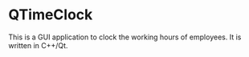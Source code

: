 # QTimeClock
This is a GUI application to clock the working hours of employees. It is written in C++/Qt.
